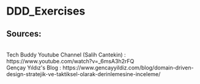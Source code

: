 # DDD_Exercises

<h2>Sources:</h2><br>
Tech Buddy Youtube Channel (Salih Cantekin) : https://www.youtube.com/watch?v=_6msA3h2rFQ <br>
Gençay Yıldız's Blog : https://www.gencayyildiz.com/blog/domain-driven-design-stratejik-ve-taktiksel-olarak-derinlemesine-inceleme/
